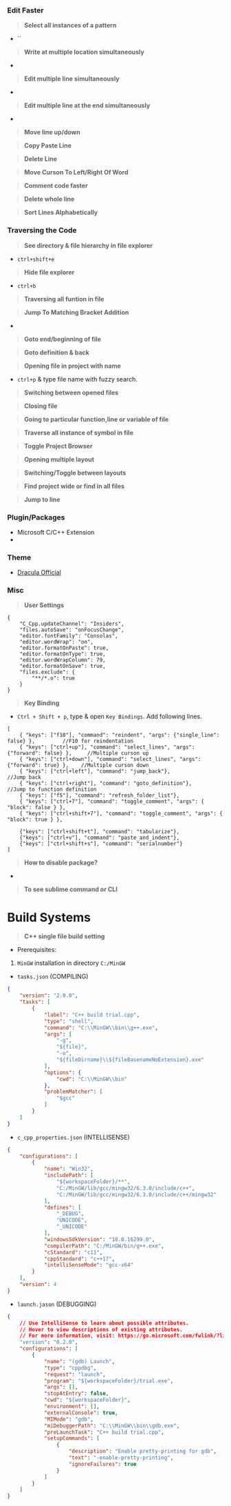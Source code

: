 
### Edit Faster

> **Select all instances of a pattern**
- ``

> **Write at multiple location simultaneously**
- 

> **Edit multiple line simultaneously**
- 

> **Edit multiple line at the end simultaneously**
- 

> **Move line up/down**

> **Copy Paste Line**

> **Delete Line**

> **Move Curson To Left/Right Of Word**

> **Comment code faster**

> **Delete whole line**

> **Sort Lines Alphabetically**

### Traversing the Code

> **See directory & file hierarchy in file explorer**
- `ctrl+shift+e`

> **Hide file explorer**
- `ctrl+b`

> **Traversing all funtion in file**


> **Jump To Matching Bracket Addition**
- 
> **Goto end/beginning of file**

> **Goto definition & back**

> **Opening file in project with name**
- `ctrl+p` & type file name with fuzzy search.

> **Switching between opened files**

> **Closing file**

> **Going to particular function,line or variable of file**

> **Traverse all instance of symbol in file**

> **Toggle Project Browser**

> **Opening multiple layout**

> **Switching/Toggle between layouts**

> **Find project wide or find in all files**

> **Jump to line**

### Plugin/Packages
- Microsoft C/C++ Extension
- 

### Theme
- [Dracula Official](https://marketplace.visualstudio.com/items?itemName=dracula-theme.theme-dracula)
### Misc

> **User Settings**
```
{
    "C_Cpp.updateChannel": "Insiders",
    "files.autoSave": "onFocusChange",
    "editor.fontFamily": "Consolas",
    "editor.wordWrap": "on",
    "editor.formatOnPaste": true,
    "editor.formatOnType": true,
    "editor.wordWrapColumn": 79,
    "editor.formatOnSave": true,
    "files.exclude": {
        "**/*.o": true
    }
}
```

> **Key Binding**
- `Ctrl + Shift + p`, type & open `Key Bindings`. Add following lines.
```
[
	{ "keys": ["f10"], "command": "reindent", "args": {"single_line": false} },			//F10 for reindentation
	{ "keys": ["ctrl+up"], "command": "select_lines", "args": {"forward": false} },		//Multiple curson up
	{ "keys": ["ctrl+down"], "command": "select_lines", "args": {"forward": true} },	//Multiple curson down
	{ "keys": ["ctrl+left"], "command": "jump_back"},										//Jump back
	{ "keys": ["ctrl+right"], "command": "goto_definition"},								//Jump to function definition	
	{ "keys": ["f5"], "command": "refresh_folder_list"},
	{ "keys": ["ctrl+7"], "command": "toggle_comment", "args": { "block": false } },
	{ "keys": ["ctrl+shift+7"], "command": "toggle_comment", "args": { "block": true } },

	{"keys": ["ctrl+shift+t"], "command": "tabularize"},
	{"keys": ["ctrl+v"], "command": "paste_and_indent"},
	{"keys": ["ctrl+shift+s"], "command": "serialnumber"}
]
```
> **How to disable package?**
- 
> **To see sublime command or CLI**

# Build Systems

> **C++ single file build setting**
- Prerequisites:
 1. `MinGW` installation in directory `C:/MinGW`
- `tasks.json` (COMPILING)
```json
{
    "version": "2.0.0",
    "tasks": [
        {
            "label": "C++ build trial.cpp",
            "type": "shell",
            "command": "C:\\MinGW\\bin\\g++.exe",
            "args": [
                "-g",
                "${file}",
                "-o",
                "${fileDirname}\\${fileBasenameNoExtension}.exe"
            ],
            "options": {
                "cwd": "C:\\MinGW\\bin"
            },
            "problemMatcher": [
                "$gcc"
            ]
        }
    ]
}
```
- `c_cpp_properties.json` (INTELLISENSE)
```json
{
    "configurations": [
        {
            "name": "Win32",
            "includePath": [
                "${workspaceFolder}/**",
                "C:/MinGW/lib/gcc/mingw32/6.3.0/include/c++",
                "C:/MinGW/lib/gcc/mingw32/6.3.0/include/c++/mingw32"
            ],
            "defines": [
                "_DEBUG",
                "UNICODE",
                "_UNICODE"
            ],
            "windowsSdkVersion": "10.0.16299.0",
            "compilerPath": "C:/MinGW/bin/g++.exe",
            "cStandard": "c11",
            "cppStandard": "c++17",
            "intelliSenseMode": "gcc-x64"
        }
    ],
    "version": 4
}
```
- `launch.jason` (DEBUGGING) 
```json
{
    // Use IntelliSense to learn about possible attributes.
    // Hover to view descriptions of existing attributes.
    // For more information, visit: https://go.microsoft.com/fwlink/?linkid=830387
    "version": "0.2.0",
    "configurations": [
        {
            "name": "(gdb) Launch",
            "type": "cppdbg",
            "request": "launch",
            "program": "${workspaceFolder}/trial.exe",
            "args": [],
            "stopAtEntry": false,
            "cwd": "${workspaceFolder}",
            "environment": [],
            "externalConsole": true,
            "MIMode": "gdb",
            "miDebuggerPath": "C:\\MinGW\\bin\\gdb.exe",
            "preLaunchTask": "C++ build trial.cpp",
            "setupCommands": [
                {
                    "description": "Enable pretty-printing for gdb",
                    "text": "-enable-pretty-printing",
                    "ignoreFailures": true
                }
            ]
        }
    ]
}
```

